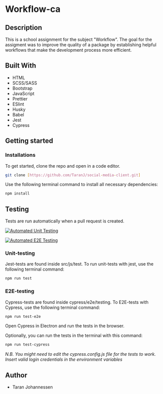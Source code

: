 # Workflow-ca

## Description

This is a school assignment for the subject "Workflow". The goal for the
assigment was to improve the quality of a package by establishing helpful
workflows that make the development process more efficient.

## Built With

- HTML
- SCSS/SASS
- Bootstrap
- JavaScript
- Prettier
- ESlint
- Husky
- Babel
- Jest
- Cypress

## Getting started

### Installations

To get started, clone the repo and open in a code editor.

```bash
git clone [https://github.com/TaranJ/social-media-client.git]
```

Use the following terminal command to install all necessary dependencies:

```bash
npm install
```

## Testing

Tests are run automatically when a pull request is created.

[![Automated Unit Testing](https://github.com/TaranJ/social-media-client/actions/workflows/unit-test.yml/badge.svg)](https://github.com/TaranJ/social-media-client/actions/workflows/unit-test.yml)

[![Automated E2E Testing](https://github.com/TaranJ/social-media-client/actions/workflows/e2e-test.yml/badge.svg)](https://github.com/TaranJ/social-media-client/actions/workflows/e2e-test.yml)

### Unit-testing

Jest-tests are found inside src/js/test. To run unit-tests with jest, use the
following terminal command:

```bash
npm run test
```

### E2E-testing

Cypress-tests are found inside cypress/e2e/testing. To E2E-tests with Cypress,
use the following terminal command:

```bash
npm run test-e2e
```

Open Cypress in Electron and run the tests in the browser.

Optionally, you can run the tests in the terminal with this command:

```bash
npm run test-cypress
```

_N.B. You might need to edit the cypress.config.js file for the tests to work.
Insert valid login credentials in the environment variables_

## Author

- Taran Johannessen

